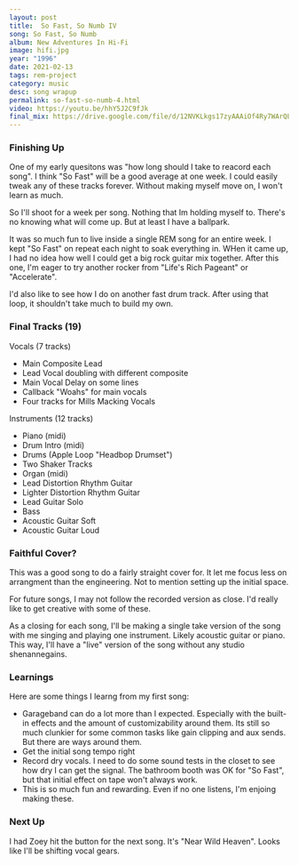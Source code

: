 ```yaml
---
layout: post
title:  So Fast, So Numb IV
song: So Fast, So Numb
album: New Adventures In Hi-Fi
image: hifi.jpg
year: "1996"
date: 2021-02-13
tags: rem-project
category: music
desc: song wrapup
permalink: so-fast-so-numb-4.html
video: https://youtu.be/hhY5J2C9fJk
final_mix: https://drive.google.com/file/d/12NVKLkgs17zyAAAiOf4Ry7WArQL7ITbf/view?usp=sharing
---
```


### Finishing Up
One of my early quesitons was "how long should I take to reacord each song". I think "So Fast" will be a good average at one week. I could easily tweak any of these tracks forever. Without making myself move on, I won't learn as much.

So I'll shoot for a week per song. Nothing that Im holding myself to. There's no knowing what will come up. But at least I have a ballpark.

It was so much fun to live inside a single REM song for an entire week. I kept "So Fast" on repeat each night to soak everything in. WHen it came up, I had no idea how well I could get a big rock guitar mix together. After this one, I'm eager to try another rocker from "Life's Rich Pageant" or "Accelerate".

I'd also like to see how I do on another fast drum track. After using that loop, it shouldn't take much to build my own.

### Final Tracks (19)
Vocals (7 tracks)
- Main Composite Lead
- Lead Vocal doubling with different composite
- Main Vocal Delay on some lines
- Callback "Woahs" for main vocals
- Four tracks for Mills Macking Vocals

Instruments (12 tracks)
- Piano (midi)
- Drum Intro (midi)
- Drums (Apple Loop "Headbop Drumset")
- Two Shaker Tracks
- Organ (midi)
- Lead Distortion Rhythm Guitar 
- Lighter Distortion Rhythm Guitar 
- Lead Guitar Solo
- Bass
- Acoustic Guitar Soft
- Acoustic Guitar Loud

### Faithful Cover?
This was a good song to do a fairly straight cover for. It let me focus less on arrangment than the engineering. Not to mention setting up the initial space.

For future songs, I may not follow the recorded version as close. I'd really like to get creative with some of these.

As a closing for each song, I'll be making a single take version of the song with me singing and playing one instrument. Likely acoustic guitar or piano. This way, I'll have a "live" version of the song without any studio shenannegains.

### Learnings
Here are some things I learng from my first song:

- Garageband can do a lot more than I expected. Especially with the built-in effects and the amount of customizability around them. Its still so much clunkier for some common tasks like gain clipping and aux sends. But there are ways around them.
- Get the initial song tempo right
- Record dry vocals. I need to do some sound tests in the closet to see how dry I can get the signal. The bathroom booth was OK for "So Fast", but that initial effect on tape won't always work.
- This is so much fun and rewarding. Even if no one listens, I'm enjoing making these.

### Next Up
I had Zoey hit the button for the next song. It's "Near Wild Heaven". Looks like I'll be shifting vocal gears.